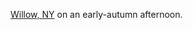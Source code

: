 <a href="https://en.wikipedia.org/wiki/Willow,_New_York">Willow, NY</a> on an early-autumn afternoon.
